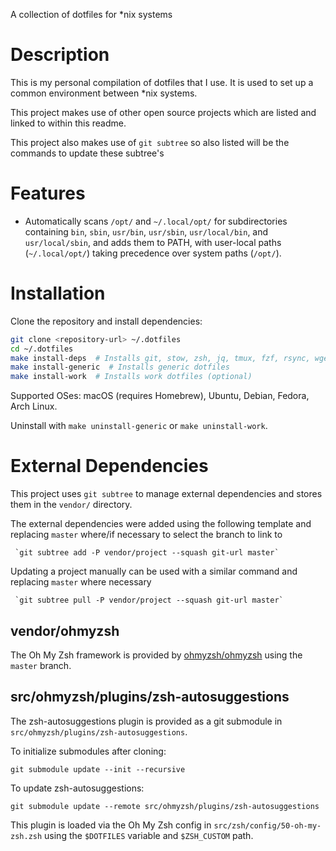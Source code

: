 A collection of dotfiles for \*nix systems

# Description

This is my personal compilation of dotfiles that I use. It is used to set up a common environment between \*nix systems.

This project makes use of other open source projects which are listed and linked to within this readme.

This project also makes use of `git subtree` so also listed will be the commands to update these subtree's

# Features

- Automatically scans `/opt/` and `~/.local/opt/` for subdirectories containing `bin`, `sbin`, `usr/bin`, `usr/sbin`, `usr/local/bin`, and `usr/local/sbin`, and adds them to PATH, with user-local paths (`~/.local/opt/`) taking precedence over system paths (`/opt/`).

# Installation

Clone the repository and install dependencies:

```bash
git clone <repository-url> ~/.dotfiles
cd ~/.dotfiles
make install-deps  # Installs git, stow, zsh, jq, tmux, fzf, rsync, wget if needed
make install-generic  # Installs generic dotfiles
make install-work  # Installs work dotfiles (optional)
```

Supported OSes: macOS (requires Homebrew), Ubuntu, Debian, Fedora, Arch Linux.

Uninstall with `make uninstall-generic` or `make uninstall-work`.

# External Dependencies

This project uses `git subtree` to manage external dependencies and stores them in the `vendor/` directory.

The external dependencies were added using the following template and replacing `master` where/if necessary to select the branch to link to

     `git subtree add -P vendor/project --squash git-url master`

Updating a project manually can be used with a similar command and replacing `master` where necessary

     `git subtree pull -P vendor/project --squash git-url master`

## vendor/ohmyzsh

The Oh My Zsh framework is provided by [ohmyzsh/ohmyzsh](https://github.com/ohmyzsh/ohmyzsh) using the `master` branch.

## src/ohmyzsh/plugins/zsh-autosuggestions

The zsh-autosuggestions plugin is provided as a git submodule in `src/ohmyzsh/plugins/zsh-autosuggestions`.

To initialize submodules after cloning:

    git submodule update --init --recursive

To update zsh-autosuggestions:

    git submodule update --remote src/ohmyzsh/plugins/zsh-autosuggestions

This plugin is loaded via the Oh My Zsh config in `src/zsh/config/50-oh-my-zsh.zsh` using the `$DOTFILES` variable and `$ZSH_CUSTOM` path.

